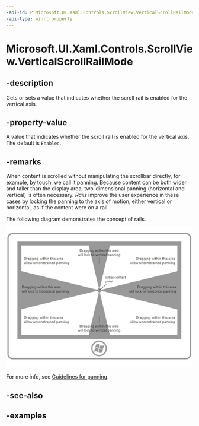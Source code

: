 ```yaml
---
-api-id: P:Microsoft.UI.Xaml.Controls.ScrollView.VerticalScrollRailMode
-api-type: winrt property
---
```


# Microsoft.UI.Xaml.Controls.ScrollView.VerticalScrollRailMode

<!--
public Microsoft.UI.Xaml.Controls.ScrollingRailMode VerticalScrollRailMode { get; set; }
-->

## -description

Gets or sets a value that indicates whether the scroll rail is enabled for the vertical axis.

## -property-value

A value that indicates whether the scroll rail is enabled for the vertical axis. The default is `Enabled`.

## -remarks

When content is scrolled without manipulating the scrollbar directly, for example, by touch, we call it panning. Because content can be both wider and taller than the display area, two-dimensional panning (horizontal and vertical) is often necessary. _Rails_ improve the user experience in these cases by locking the panning to the axis of motion, either vertical or horizontal, as if the content were on a rail.

The following diagram demonstrates the concept of rails.

![diagram of a screen with rails that constrain panning](images/ux-panning-rails.png)

For more info, see [Guidelines for panning](/windows/apps/design/input/guidelines-for-panning).

## -see-also

## -examples



